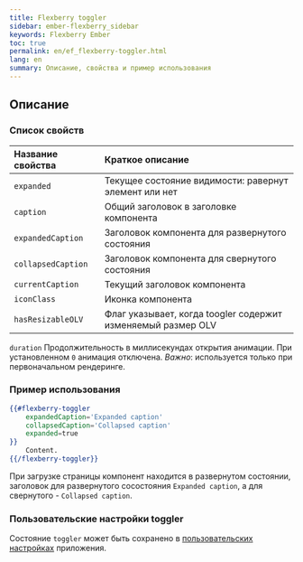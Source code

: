 ```yaml
---
title: Flexberry toggler
sidebar: ember-flexberry_sidebar
keywords: Flexberry Ember
toc: true
permalink: en/ef_flexberry-toggler.html
lang: en
summary: Описание, свойства и пример использования
---
```


## Описание

### Список свойств

Название свойства | Краткое описание
:-----------------|:------------------
`expanded` | Текущее состояние видимости: равернут элемент или нет
`caption` | Общий заголовок в заголовке компонента
`expandedCaption` | Заголовок компонента для развернутого состояния
`collapsedCaption` | Заголовок компонента для свернутого состояния
`currentCaption` | Текущий заголовок компонента
`iconClass` | Иконка компонента
`hasResizableOLV` | Флаг указывает, когда toogler содержит изменяемый размер OLV
`duration` Продолжительность в миллисекундах открытия анимации. При установленном `0` анимация отключена. _Важно_: используется только при первоначальном рендеринге.

### Пример использования

```hbs
{{#flexberry-toggler
    expandedCaption='Expanded caption'
    collapsedCaption='Collapsed caption'
    expanded=true
}}
    Content.
{{/flexberry-toggler}}
```

При загрузке страницы компонент находится в развернутом состоянии, заголовок для развернутого сосостояния `Expanded caption`, а для свернутого - `Collapsed caption`.

### Пользовательские настройки toggler

Состояние `toggler` может быть сохранено в [пользовательских настройках](ef_model-user-settings-service.html) приложения.
